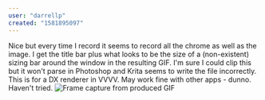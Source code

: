 ```yaml
---
user: "darrellp"
created: "1581895097"
---
```


Nice but every time I record it seems to record all the chrome as well as the image.  I get the title bar plus what looks to be the size of a (non-existent) sizing bar around the window in the resulting GIF.  I'm sure I could clip this but it won't parse in Photoshop and Krita seems to write the file incorrectly.  This is for a DX renderer in VVVV.  May work fine with other apps - dunno.  Haven't tried.
![Frame capture from produced GIF](drops.JPG) 


